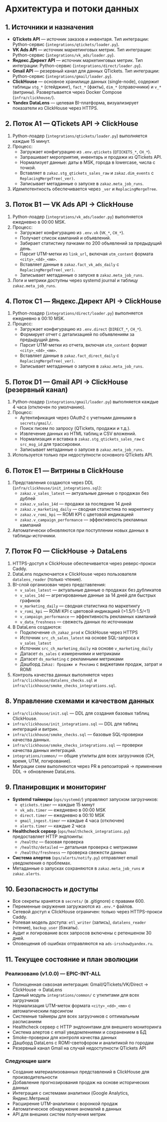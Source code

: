 # Архитектура и потоки данных

## 1. Источники и назначения
- **QTickets API** — источник заказов и инвентаря. Тип интеграции: Python-сервис (`integrations/qtickets/loader.py`).
- **VK Ads API** — источник маркетинговых метрик. Тип интеграции: Python-сервис (`integrations/vk_ads/loader.py`).
- **Яндекс.Директ API** — источник маркетинговых метрик. Тип интеграции: Python-сервис (`integrations/direct/loader.py`).
- **Gmail API** — резервный канал для данных QTickets. Тип интеграции: Python-сервис (`integrations/gmail/loader.py`).
- **ClickHouse** — основное хранилище данных (single-node), содержит таблицы `stg_*` (стейджинг), `fact_*` (факты), `dim_*` (справочники) и `v_*` (витрины). Развертывается через Docker Compose (`infra/clickhouse/`).
- **Yandex DataLens** — целевая BI-платформа, визуализирует показатели из ClickHouse через HTTPS.

## 2. Поток A1 — QTickets API → ClickHouse
1. Python-лоадер (`integrations/qtickets/loader.py`) выполняется каждые 15 минут.
2. Процесс:
   - Загружает конфигурацию из `.env.qtickets` (`QTICKETS_*`, `CH_*`).
   - Запрашивает мероприятия, инвентарь и продажи из QTickets API.
   - Нормализует данные: даты в MSK, города в lowercase, числа с точкой.
   - Вставляет в `zakaz.stg_qtickets_sales_raw` и `zakaz.dim_events` с `ReplacingMergeTree(_ver)`.
   - Записывает метаданные о запуске в `zakaz.meta_job_runs`.
3. Идемпотентность обеспечивается через `_ver` и `ReplacingMergeTree`.

## 3. Поток B1 — VK Ads API → ClickHouse
1. Python-лоадер (`integrations/vk_ads/loader.py`) выполняется ежедневно в 00:00 MSK.
2. Процесс:
   - Загружает конфигурацию из `.env.vk` (`VK_*`, `CH_*`).
   - Получает список кампаний и объявлений.
   - Забирает статистику пачками по 200 объявлений за предыдущий день.
   - Парсит UTM-метки из `link_url`, включая `utm_content` формата `<city>_<dd>_<mm>`.
   - Вставляет данные в `zakaz.fact_vk_ads_daily` с `ReplacingMergeTree(_ver)`.
   - Записывает метаданные о запуске в `zakaz.meta_job_runs`.
3. Логи и метрики доступны через systemd journal и таблицу `zakaz.meta_job_runs`.

## 4. Поток C1 — Яндекс.Директ API → ClickHouse
1. Python-лоадер (`integrations/direct/loader.py`) выполняется ежедневно в 00:10 MSK.
2. Процесс:
   - Загружает конфигурацию из `.env.direct` (`DIRECT_*`, `CH_*`).
   - Формирует отчет с детализацией по объявлениям за предыдущий день.
   - Парсит UTM-метки из отчета, включая `utm_content` формат `<city>_<dd>_<mm>`.
   - Вставляет данные в `zakaz.fact_direct_daily` с `ReplacingMergeTree(_ver)`.
   - Записывает метаданные о запуске в `zakaz.meta_job_runs`.

## 5. Поток D1 — Gmail API → ClickHouse (резервный канал)
1. Python-лоадер (`integrations/gmail/loader.py`) выполняется каждые 4 часа (отключен по умолчанию).
2. Процесс:
   - Аутентификация через OAuth2 с учетными данными в `secrets/gmail/`.
   - Поиск писем по запросу (QTickets, продажи и т.д.).
   - Извлечение данных из HTML таблиц и CSV вложений.
   - Нормализация и вставка в `zakaz.stg_qtickets_sales_raw` с `src_msg_id` для трассировки.
   - Записывает метаданные о запуске в `zakaz.meta_job_runs`.
3. Используется только при недоступности основного QTickets API.

## 6. Поток E1 — Витрины в ClickHouse
1. Представления создаются через DDL (`infra/clickhouse/init_integrations.sql`):
   - `zakaz.v_sales_latest` — актуальные данные о продажах без дублей
   - `zakaz.v_sales_14d` — продажи за последние 14 дней
   - `zakaz.v_marketing_daily` — сводная статистика по маркетингу
   - `zakaz.v_romi_kpi` — ROMI KPI с цветовой индикацией
   - `zakaz.v_campaign_performance` — эффективность рекламных кампаний
2. Автоматически обновляются при поступлении новых данных в таблицы-источники.

## 7. Поток F0 — ClickHouse → DataLens
1. HTTPS-доступ к ClickHouse обеспечивается через реверс-прокси Caddy.
2. DataLens подключается к ClickHouse через пользователя `datalens_reader` (только чтение).
3. BI-слой организован через представления:
   - `v_sales_latest` — актуальные данные о продажах без дубликатов
   - `v_sales_14d` — агрегированные данные за 14 дней для быстрых графиков
   - `v_marketing_daily` — сводная статистика по маркетингу
   - `v_romi_kpi` — ROMI KPI с цветовой индикацией (>1.5/1-1.5/<1)
   - `v_campaign_performance` — эффективность рекламных кампаний
   - `v_data_freshness` — свежесть данных по источникам
4. В DataLens создаются:
   - Подключение `ch_zakaz_prod` к ClickHouse через HTTPS
   - Источник `src_ch_sales_latest` на основе SQL-запроса к `v_sales_latest`
   - Источник `src_ch_marketing_daily` на основе `v_marketing_daily`
   - Датасет `ds_sales` с измерениями и метриками
   - Датасет `ds_marketing` с рекламными метриками
   - Дашборд `Zakaz: Продажи и Реклама` с виджетами продаж, затрат и ROMI
5. Контроль качества данных выполняется через `infra/clickhouse/datalens_checks.sql` и `infra/clickhouse/smoke_checks_integrations.sql`.

## 8. Управление схемами и качеством данных
- `infra/clickhouse/init.sql` — DDL для создания базовых таблиц ClickHouse.
- `infra/clickhouse/init_integrations.sql` — DDL для таблиц интеграций и витрин.
- `infra/clickhouse/smoke_checks.sql` — базовые SQL-проверки качества данных.
- `infra/clickhouse/smoke_checks_integrations.sql` — проверки качества данных интеграций.
- `integrations/common/` — общие утилиты для всех загрузчиков (CH, время, UTM, логирование).
- Миграции схем выполняются через PR в репозиторий → применение DDL → обновление DataLens.

## 9. Планировщик и мониторинг
- **Systemd таймеры** (`ops/systemd/`) управляют запуском загрузчиков:
  - `qtickets.timer` — каждые 15 минут
  - `vk_ads.timer` — ежедневно в 00:00 MSK
  - `direct.timer` — ежедневно в 00:10 MSK
  - `gmail_ingest.timer` — каждые 4 часа (отключен)
  - `alerts.timer` — каждые 2 часа
- **Healthcheck сервер** (`ops/healthcheck_integrations.py`) предоставляет HTTP эндпоинты:
  - `/healthz` — базовая проверка
  - `/healthz/detailed` — детальная проверка с метриками
  - `/healthz/freshness` — проверка свежести данных
- **Система алертов** (`ops/alerts/notify.py`) отправляет email уведомления о проблемах.
- Метаданные о запусках сохраняются в `zakaz.meta_job_runs` и `zakaz.alerts`.

## 10. Безопасность и доступы
- Все секреты хранятся в `secrets/` (в .gitignore) с правами 600.
- Переменные окружения загружаются из `.env.*` файлов.
- Сетевой доступ к ClickHouse ограничен: только через HTTPS-прокси Caddy.
- Ролевая модель доступа: `etl_writer` (запись), `datalens_reader` (чтение), `backup_user` (бэкапы).
- Аудит и логирование всех запросов включены с ретеншеном 30 дней.
- Оповещения об ошибках отправляются на `ads-irsshow@yandex.ru`.

## 11. Текущее состояние и план эволюции

### Реализовано (v1.0.0) — EPIC-INT-ALL
- Полноценная сквозная интеграция: Gmail/QTickets/VK/Direct → ClickHouse → DataLens
- Единый модуль `integrations/common/` с утилитами для всех загрузчиков
- Нормализация UTM-меток формата `<city>_<dd>_<mm>` с автоматическим парсингом
- Системные таймеры для всех загрузчиков с оптимальным расписанием
- Healthcheck сервер с HTTP эндпоинтами для внешнего мониторинга
- Система алертов с email уведомлениями и сохранением в БД
- Smoke-проверки для контроля качества данных
- Дашборд DataLens с ROMI-светофором и аналитикой по городам
- Резервный канал Gmail на случай недоступности QTickets API

### Следующие шаги
- Создание материализованных представлений в ClickHouse для производительности
- Добавление прогнозирования продаж на основе исторических данных
- Интеграция с системами аналитики (Google Analytics, Яндекс.Метрика)
- Расширение UTM-аналитики с воронкой продаж
- Автоматическое обнаружение аномалий в данных
- API для внешних систем получения метрик
